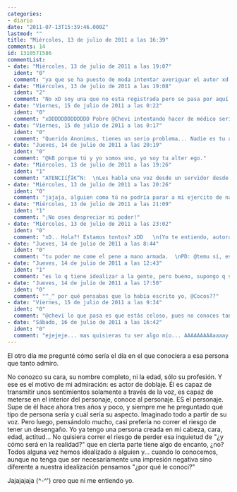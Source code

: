 ```yaml
---
categories:
- diario
date: "2011-07-13T15:39:46.000Z"
lastmod: ""
title: "Miércoles, 13 de julio de 2011 a las 16:39"
comments: 14
id: 1310571586
commentList:
- date: "Miércoles, 13 de julio de 2011 a las 19:07"
  ident: "0"
  comment: "ya que se ha puesto de moda intentar averiguar el autor xd apuesto por que en este caso es @kB . Y VIVA MEXICO!"
- date: "Miércoles, 13 de julio de 2011 a las 19:08"
  ident: "2"
  comment: "No xD soy una que no esta registrada pero se pasa por aquí de vez en cuando"
- date: "Viernes, 15 de julio de 2011 a las 0:22"
  ident: "0"
  comment: "xDDDDDDDDDDDDD Pobre @Chevi intentando hacer de médico serio xDDDDDD"
- date: "Viernes, 15 de julio de 2011 a las 0:17"
  ident: "0"
  comment: "Querido Anonimus, tienes un serio problema... Nadie es tu alter ego, ni viceversa"
- date: "Jueves, 14 de julio de 2011 a las 20:19"
  ident: "0"
  comment: "@kB porque tú y yo somos uno, yo soy tu alter ego."
- date: "Miércoles, 13 de julio de 2011 a las 19:26"
  ident: "1"
  comment: "ATENCIíƒâ€“N:  \nLes habla una voz desde un servidor desde miles de metros de distancia para advertirles: Cesen las practicas ilegales de identificacion publica de los usuarios que publican entradas en el diario.  \nEstan advertidos.  \nFin del comunicado."
- date: "Miércoles, 13 de julio de 2011 a las 20:26"
  ident: "0"
  comment: "jajaja, alguien como tú no podría parar a mi ejercito de naranjas ni aunque os diésemos los medios necesarios."
- date: "Miércoles, 13 de julio de 2011 a las 21:09"
  ident: "1"
  comment: "¡No oses despreciar mi poder!"
- date: "Miércoles, 13 de julio de 2011 a las 23:02"
  ident: "0"
  comment: "xD.. Hola?! Estamos tontos? xDD   \n(Yo te entiendo, autora :D)"
- date: "Jueves, 14 de julio de 2011 a las 8:44"
  ident: "0"
  comment: "tu poder me come el pene a mano armada.  \nPD: @temu sí, está claro que estamos tontos."
- date: "Jueves, 14 de julio de 2011 a las 12:43"
  ident: "1"
  comment: "es lo q tiene idealizar a la gente, pero bueno, supongo q seduce mas el misterio q el haber encontrado(ilusoriamente) tu modelo perfecto de persona..."
- date: "Jueves, 14 de julio de 2011 a las 17:50"
  ident: "0"
  comment: "^_^ por qué pensabas que lo había escrito yo, @Cocos??"
- date: "Viernes, 15 de julio de 2011 a las 9:34"
  ident: "0"
  comment: "@chevi lo que pasa es que estás celoso, pues no conoces tan bien como yo a kB."
- date: "Sábado, 16 de julio de 2011 a las 16:42"
  ident: "0"
  comment: "ejejeje... mas quisieras tu ser algo mío... AAAAAAAAAaaaay..."
---
```


El otro día me pregunté cómo sería el día en el que conociera a esa persona que tanto admiro.   
  
No conozco su cara, su nombre completo, ni la edad, sólo su profesión. Y ese es el motivo de mi admiración: es actor de doblaje. Él es capaz de transmitir unos sentimientos solamente a través de la voz, es capaz de meterse en el interior del personaje, conoce al personaje. ES el personaje.   
Supe de él hace ahora tres años y poco, y siempre me he preguntado qué tipo de persona sería y cuál sería  su aspecto. Imaginado todo a partir de su voz. Pero luego, pensándolo mucho, casi prefería no correr el riesgo de tener un desengaño. Yo ya tengo una persona creada en mi cabeza, cara, edad, actitud... No quisiera correr el riesgo de perder esa inquietud de "¿y cómo será en la realidad?" que en cierta parte tiene algo de encanto, ¿no? Todos alguna vez hemos idealizado a alguien y... cuando lo conocemos, aunque no tenga que ser necesariamente una impresión negativa sino diferente a  nuestra idealización pensamos "¿por qué le conocí?"    
  
Jajajajaja  (^-^\') creo que ni me entiendo yo.